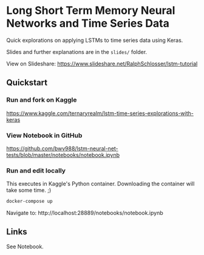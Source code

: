# Long Short Term Memory Neural Networks and Time Series Data

Quick explorations on applying LSTMs to time series data using Keras.

Slides and further explanations are in the `slides/` folder.

View on Slideshare: https://www.slideshare.net/RalphSchlosser/lstm-tutorial

## Quickstart

### Run and fork on Kaggle

https://www.kaggle.com/ternaryrealm/lstm-time-series-explorations-with-keras

### View Notebook in GitHub

https://github.com/bwv988/lstm-neural-net-tests/blob/master/notebooks/notebook.ipynb

### Run and edit locally 

This executes in Kaggle's Python container. Downloading the container will take some time. ;)

```bash
docker-compose up
```

Navigate to: http://localhost:28889/notebooks/notebook.ipynb


## Links

See Notebook.

